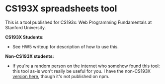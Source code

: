 # CS193X spreadsheets tool

This is a tool published for CS193x: Web Programming Fundamentals at Stanford University.

**CS193X Students:**
- See HW5 writeup for description of how to use this.

**Non-CS193X students:**
- If you're a random person on the internet who somehow found this tool: this tool as-is won't really be useful for you. I have the non-CS193X [version here](https://github.com/vrk/sheets-service), though it's not published on npm.
